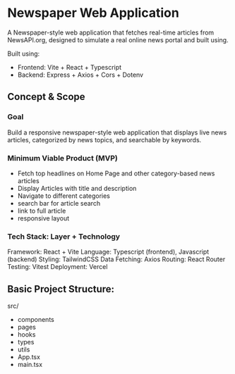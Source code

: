 # Newspaper Web Application

A Newspaper-style web application that fetches real-time articles from NewsAPI.org,
designed to simulate a real online news portal and built using.

Built using:
- Frontend: Vite + React + Typescript
- Backend: Express + Axios + Cors + Dotenv


## Concept & Scope

### Goal
Build a responsive newspaper-style web application that displays live news articles, categorized by news topics, and searchable by keywords.

### Minimum Viable Product (MVP)
- Fetch top headlines on Home Page and other category-based news articles
- Display Articles with title and description
- Navigate to different categories
- search bar for article search
- link to full article
- responsive layout

### Tech Stack: Layer + Technology
Framework: React + Vite
Language: Typescript (frontend), Javascript (backend)
Styling: TailwindCSS
Data Fetching: Axios
Routing: React Router
Testing: Vitest
Deployment: Vercel

## Basic Project Structure:
src/
  - components
  - pages
  - hooks
  - types
  - utils
  - App.tsx
  - main.tsx

